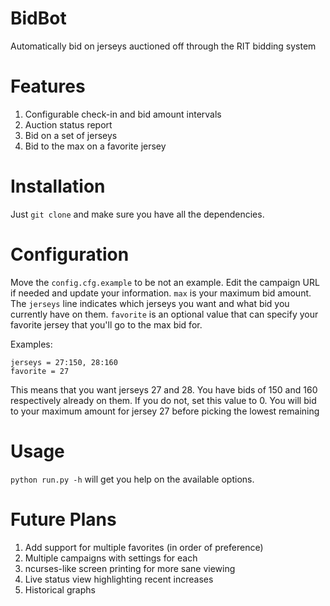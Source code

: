 # BidBot
Automatically bid on jerseys auctioned off through the RIT bidding system

# Features
1. Configurable check-in and bid amount intervals
1. Auction status report
1. Bid on a set of jerseys
1. Bid to the max on a favorite jersey

# Installation
Just ```git clone``` and make sure you have all the dependencies.

# Configuration
Move the ```config.cfg.example``` to be not an example. Edit the campaign URL if needed and update your information. ```max``` is your maximum bid amount. The ```jerseys``` line indicates which jerseys you want and what bid you currently have on them. ```favorite``` is an optional value that can specify your favorite jersey that you'll go to the max bid for.

Examples:
```
jerseys = 27:150, 28:160
favorite = 27
```
This means that you want jerseys 27 and 28. You have bids of 150 and 160 respectively already on them. If you do not, set this value to 0. You will bid to your maximum amount for jersey 27 before picking the lowest remaining

# Usage
```python run.py -h``` will get you help on the available options.

# Future Plans
1. Add support for multiple favorites (in order of preference)
1. Multiple campaigns with settings for each
1. ncurses-like screen printing for more sane viewing
1. Live status view highlighting recent increases
1. Historical graphs

